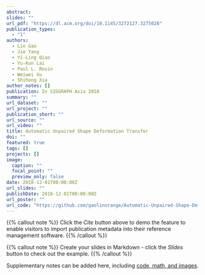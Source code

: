 ```yaml
---
abstract: 
slides: ""
url_pdf: "https://dl.acm.org/doi/10.1145/3272127.3275028"
publication_types:
  - "1"
authors:
  - Lin Gao
  - Jie Yang
  - Yi-Ling Qiao
  - Yu-Kun Lai
  - Paul L. Rosin
  - Weiwei Xu
  - Shihong Xia
author_notes: []
publication: In SIGGRAPH Asia 2018
summary: ""
url_dataset: ""
url_project: ""
publication_short: ""
url_source: ""
url_video: ""
title: Automatic Unpaired Shape Deformation Transfer
doi: ""
featured: true
tags: []
projects: []
image:
  caption: ""
  focal_point: ""
  preview_only: false
date: 2018-12-01T00:00:00Z
url_slides: ""
publishDate: 2018-12-01T00:00:00Z
url_poster: ""
url_code: "https://github.com/gaolinorange/Automatic-Unpaired-Shape-Deformation-Transfer.git"
---
```


{{% callout note %}}
Click the *Cite* button above to demo the feature to enable visitors to import publication metadata into their reference management software.
{{% /callout %}}

{{% callout note %}}
Create your slides in Markdown - click the *Slides* button to check out the example.
{{% /callout %}}

Supplementary notes can be added here, including [code, math, and images](https://wowchemy.com/docs/writing-markdown-latex/).
